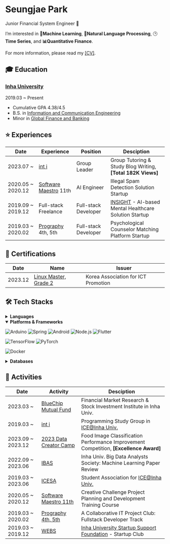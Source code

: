 # Seungjae Park

Junior Financial System Engineer 🌱

I’m interested in **🤖Machine Learning**, **📖Natural Language Processing**, 🕒**Time Series**, and **📊Quantitative Finance**.

For more information, please read my [[CV]](https://raw.githubusercontent.com/Astro36/Astro36/main/CV_Park.pdf).

## 🎓 Education

### [Inha University](http://www.inha.ac.kr/)

2019.03 ~ Present

- Cumulative GPA 4.38/4.5
- B.S. in [Information and Communication Engineering](https://ice.inha.ac.kr/ice/index.do)
- Minor in [Global Finance and Banking](https://gfiba.inha.ac.kr/gfiba/index.do)

## ⭐ Experiences

| Date | Experience | Position | Desciption |
| --- | --- | --- | --- |
| 2023.07 ~ | [int i](https://int-i.github.io/) | Group Leader | Group Tutoring & Study Blog Writing, **[Total 182K Views]** |
| 2020.05 ~ 2020.12 | [Software Maestro](https://www.swmaestro.org/sw/main/main.do) 11th | AI Engineer | Illegal Spam Detection Solution Startup |
| 2019.09 ~ 2019.12 | Full-stack Freelance | Full-stack Developer | [INSIGHT](https://insightsolution.github.io/) - AI-based Mental Healthcare Solution Startup |
| 2019.03 ~ 2020.02 | [Prography](https://prography.org/) 4th, 5th | Full-stack Developer | Psychological Counselor Matching Platform Startup |

## 📑 Certifications

| Date | Name | Issuer |
| --- | --- | --- |
| 2023.12 | [Linux Master, Grade 2](https://www.pqi.or.kr/inf/qul/infQulBasDetail.do?qulId=433) | Korea Association for ICT Promotion |

## 🛠 Tech Stacks

<details>
<summary><b>Languages</b></summary>

![C++](https://img.shields.io/badge/C++-00599C?style=flat-square&logo=c%2B%2B&logoColor=white)
![Java](https://img.shields.io/badge/Java-ED8B00?style=flat-square&logo=openjdk&logoColor=white)
![Kotlin](https://img.shields.io/badge/Kotlin-7F52FF?style=flat-square&logo=kotlin&logoColor=white)
![JavaScript](https://img.shields.io/badge/JavaScript-F7DF1E?style=flat-square&logo=javascript&logoColor=black)
![TypeScript](https://img.shields.io/badge/TypeScript-3178C6?style=flat-square&logo=typescript&logoColor=white)
![Python](https://img.shields.io/badge/Python-3776AB?style=flat-square&logo=python&logoColor=white)
![Rust](https://img.shields.io/badge/Rust-000000?style=flat-square&logo=rust&logoColor=white)
![Dart](https://img.shields.io/badge/Dart-0175C2?style=flat-square&logo=dart&logoColor=white)

</details>

<details open>
<summary><b>Platforms & Frameworks</b></summary>

![Arduino](https://img.shields.io/badge/Arduino-00878F?style=flat-square&logo=arduino&logoColor=white)
![Spring](https://img.shields.io/badge/Spring-6DB33F?style=flat-square&logo=spring&logoColor=white)
![Android](https://img.shields.io/badge/Android-3DDC84?style=flat-square&logo=android&logoColor=white)
![Node.js](https://img.shields.io/badge/Node.js-339933?style=flat-square&logo=node.js&logoColor=white)
![Flutter](https://img.shields.io/badge/Flutter-02569B?style=flat-square&logo=flutter&logoColor=white)

![TensorFlow](https://img.shields.io/badge/TensorFlow-FF6F00?style=flat-square&logo=tensorflow&logoColor=white)
![PyTorch](https://img.shields.io/badge/PyTorch-EE4C2C?style=flat-square&logo=pytorch&logoColor=white)

![Docker](https://img.shields.io/badge/Docker-2496ED?style=flat-square&logo=docker&logoColor=white)

</details>

<details>
<summary><b>Databases</b></summary>

![MySQL](https://img.shields.io/badge/MySQL-4479A1?style=flat-square&logo=mysql&logoColor=white)
![PostgreSQL](https://img.shields.io/badge/PostgreSQL-4169E1?style=flat-square&logo=postgresql&logoColor=white)

</details>

## 🎯 Activities

| Date | Activity | Desciption |
| --- | --- | --- |
| 2023.03 ~ | [‌BlueChip Mutual Fund](https://inhabluechip.com/) | Financial Market Research & Stock Investment Institute in Inha Univ. |
| 2019.03 ~ | [int i]() | Programming Study Group in [ICE@Inha Univ.](https://ice.inha.ac.kr/ice/2247/subview.do) |
| 2023.09 ~ 2023.12 | [2023 Data Creator Camp](https://kbig.kr/portal/kbig/keybiz/creatorcamp/info.page) | Food Image Classification Performance Improvement Competition, **[Excellence Award]** |
| 2022.09 ~ 2023.06 | [IBAS](https://www.inhabas.com/) | Inha Univ. Big Data Analysts Society: Machine Learning Paper Review |
| 2019.03 ~ 2023.06 | [ICESA](https://ice.inha.ac.kr/ice/2246/subview.do) | Student Association for [ICE@Inha Univ.](https://ice.inha.ac.kr/ice/2246/subview.do) |
| 2020.05 ~ 2020.12 | [Software Maestro 11th](https://www.swmaestro.org/) | Creative Challenge Project Planning and Development Training Course |
| 2019.03 ~ 2020.02 | [Prography 4th, 5th](https://prography.org/) | A Collaborative IT Project Club: Full­stack Developer Track |
| 2019.03 ~ 2019.12 | [WEBS](https://cafe.naver.com/websinha) | [Inha University Startup Support Foundation](http://startup.inha.ac.kr/index.htm) - Startup Club |
